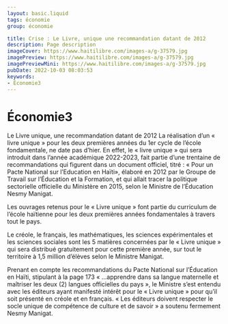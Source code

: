 ```yaml
---
layout: basic.liquid
tags: économie
group: économie

title: Crise : Le Livre, unique une recommandation datant de 2012
description: Page description
imageCover: https://www.haitilibre.com/images-a/g-37579.jpg
imagePreview: https://www.haitilibre.com/images-a/g-37579.jpg
imagePreviewMini: https://www.haitilibre.com/images-a/g-37579.jpg
pubDate: 2022-10-03 08:03:53
keywords:
- Économie3
---
```


# Économie3

Le Livre unique, une recommandation datant de 2012
La réalisation d’un « livre unique » pour les deux premières années du 1er cycle de l’école fondamentale, ne date pas d’hier. En effet, le « livre unique » qui sera introduit dans l’année académique 2022-2023, fait partie d’une trentaine de recommandations qui figurent dans un document officiel, titré : « Pour un Pacte National sur l’Education en Haïti», élaboré en 2012 par le Groupe de Travail sur l’Éducation et la Formation, et qui allait tracer la politique sectorielle officielle du Ministère en 2015, selon le Ministre de l’Éducation Nesmy Manigat.

Les ouvrages retenus pour le « Livre unique » font partie du curriculum de l’école haïtienne pour les deux premières années fondamentales à travers tout le pays.

Le créole, le français, les mathématiques, les sciences expérimentales et les sciences sociales sont les 5 matières concernées par le « Livre unique » qui sera distribué gratuitement pour cette première année, sur tout le territoire à 1,5 million d’élèves selon le Ministre Manigat.

Prenant en compte les recommandations du Pacte National sur l’Éducation en Haïti, stipulant à la page 173 « …apprendre dans sa langue maternelle et maîtriser les deux (2) langues officielles du pays », le Ministre s’est entendu avec les éditeurs ayant manifesté intérêt pour le « Livre unique » pour qu’il soit présenté en créole et en français. « Les éditeurs doivent respecter le socle unique de compétence de culture et de savoir » a soutenu fermement Nesmy Manigat.
